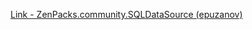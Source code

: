 [Link - ZenPacks.community.SQLDataSource (epuzanov)](https://github.com/epuzanov/ZenPacks.community.SQLDataSource)
